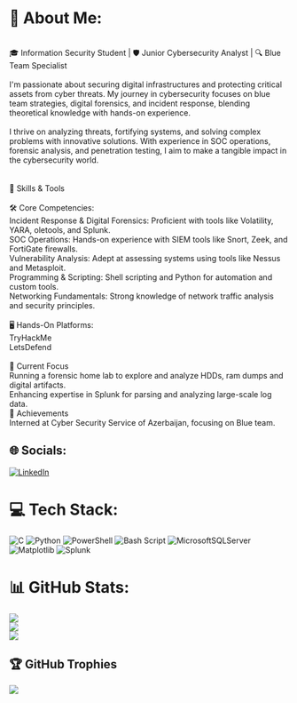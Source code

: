 # 💫 About Me:
<br>🎓 Information Security Student | 🛡️ Junior Cybersecurity Analyst | 🔍 Blue Team Specialist
<br>
<br>I'm passionate about securing digital infrastructures and protecting critical assets from cyber threats. My journey in cybersecurity focuses on blue team strategies, digital forensics, and incident response, blending theoretical knowledge with hands-on experience.
<br>
<br>I thrive on analyzing threats, fortifying systems, and solving complex problems with innovative solutions. With experience in SOC operations, forensic analysis, and penetration testing, I aim to make a tangible impact in the cybersecurity world.<br>
<br>
<br>🔧 Skills & Tools
<br>
<br>🛠️ Core Competencies:
<br>Incident Response & Digital Forensics: Proficient with tools like Volatility, YARA, oletools, and Splunk.
<br>SOC Operations: Hands-on experience with SIEM tools like Snort, Zeek, and FortiGate firewalls.
<br>Vulnerability Analysis: Adept at assessing systems using tools like Nessus and Metasploit.
<br>Programming & Scripting: Shell scripting and Python for automation and custom tools.
<br>Networking Fundamentals: Strong knowledge of network traffic analysis and security principles.
<br>
<br>🖥️ Hands-On Platforms:
<br>TryHackMe
<br>LetsDefend
<br>
<br>🌱 Current Focus
<br>Running a forensic home lab to explore and analyze HDDs, ram dumps and digital artifacts.<br>Enhancing expertise in Splunk for parsing and analyzing large-scale log data.
<br>🌟 Achievements
<br>Interned at Cyber Security Service of Azerbaijan, focusing on Blue team.
<br>

## 🌐 Socials:
[![LinkedIn](https://img.shields.io/badge/LinkedIn-%230077B5.svg?logo=linkedin&logoColor=white)](https://www.linkedin.com/in/faganmirzayev-goat)

# 💻 Tech Stack:
![C](https://img.shields.io/badge/c-%2300599C.svg?style=for-the-badge&logo=c&logoColor=white) ![Python](https://img.shields.io/badge/python-3670A0?style=for-the-badge&logo=python&logoColor=ffdd54) ![PowerShell](https://img.shields.io/badge/PowerShell-%235391FE.svg?style=for-the-badge&logo=powershell&logoColor=white) ![Bash Script](https://img.shields.io/badge/bash_script-%23121011.svg?style=for-the-badge&logo=gnu-bash&logoColor=white) ![MicrosoftSQLServer](https://img.shields.io/badge/Microsoft%20SQL%20Server-CC2927?style=for-the-badge&logo=microsoft%20sql%20server&logoColor=white) ![Matplotlib](https://img.shields.io/badge/Matplotlib-%23ffffff.svg?style=for-the-badge&logo=Matplotlib&logoColor=black) ![Splunk](https://img.shields.io/badge/splunk-%23000000.svg?style=for-the-badge&logo=splunk&logoColor=white)

# 📊 GitHub Stats:
![](https://github-readme-stats.vercel.app/api?username=faganmirzayev&theme=radical&hide_border=false&include_all_commits=true&count_private=true)<br/>
![](https://github-readme-streak-stats.herokuapp.com/?user=faganmirzayev&theme=radical&hide_border=false)<br/>
![](https://github-readme-stats.vercel.app/api/top-langs/?username=faganmirzayev&theme=radical&hide_border=false&include_all_commits=true&count_private=true&layout=compact)

## 🏆 GitHub Trophies
![](https://github-profile-trophy.vercel.app/?username=faganmirzayev&theme=radical&no-frame=false&no-bg=true&margin-w=4)
